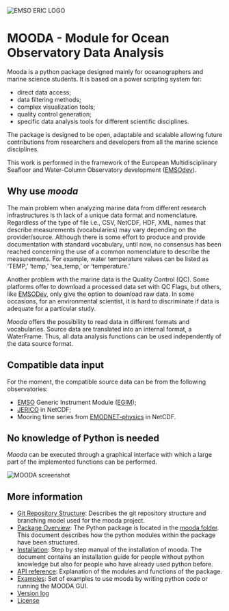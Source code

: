 ![EMSO ERIC LOGO](http://193.144.35.225/img/logo/logo-EMSO-ERIC-dark.png)

# MOODA - Module for Ocean Observatory Data Analysis

Mooda is a python package designed mainly for oceanographers and marine science students. It is based on a power scripting system for:

* direct data access;
* data filtering methods;
* complex visualization tools;
* quality control generation;
* specific data analysis tools for different scientific disciplines.

The package is designed to be open, adaptable and scalable allowing future contributions from researchers and developers from all the marine science disciplines.

This work is performed in the framework of the European Multidisciplinary Seafloor and Water-Column Observatory development ([EMSOdev](http://www.emsodev.eu/)).

## Why use *mooda*

The main problem when analyzing marine data from different research infrastructures is th lack of a unique data format and nomenclature. Regardless of the type of file i.e., CSV, NetCDF, HDF, XML, names that describe measurements (vocabularies) may vary depending on the provider/source. Although there is some effort to produce and provide documentation with standard vocabulary, until now, no consensus has been reached concerning the use of a common nomenclature to describe the measurements. For example, water temperature values can be listed as ‘TEMP,’ ‘temp,’ ‘sea_temp,’ or ‘temperature.’

Another problem with the marine data is the Quality Control (QC). Some platforms offer to download a processed data set with QC Flags, but others, like [EMSODev](http://www.emsodev.eu), only give the option to download raw data. In some occasions, for an environmental scientist, it is hard to discriminate if data is adequate for a particular study.

*Mooda* offers the possibility to read data in different formats and vocabularies. Source data are translated into an internal format, a WaterFrame. Thus, all data analysis functions can be used independently of the data source format.

## Compatible data input

For the moment, the compatible source data can be from the following observatories:

* [EMSO](http://www.emso-eu.org/) Generic Instrument Module ([EGIM](http://www.emsodev.eu));
* [JERICO](http://www.jerico-ri.eu/data-access/) in NetCDF;
* Mooring time series from [EMODNET-physics](http://www.emodnet-physics.eu/Map/) in NetCDF.

## No knowledge of Python is needed

*Mooda* can be executed through a graphical interface with which a large part of the implemented functions can be performed.

![MOODA screenshot](https://github.com/rbardaji/mooda/blob/master/docs/img/home/mooda_screenshot.png?raw=true)

## More information

* [Git Repository Structure](github_struct.md): Describes the git repository structure and branching model used for the mooda project.
* [Package Overview](package.md): The Python package is located in the [mooda folder](https://github.com/rbardaji/mooda/tree/master/mooda). This document describes how the python modules within the package have been structured.
* [Installation](installation.md): Step by step manual of the installation of mooda. The document contains an installation guide for people without python knowledge but also for people who have already used python before.
* [API reference](api.md): Explanation of the modules and functions of the package.
* [Examples](./examples/index_examples.md): Set of examples to use mooda by writing python code or running the MOODA GUI.
* [Version log](news.md)
* [License](https://github.com/rbardaji/mooda/blob/master/LICENSE)